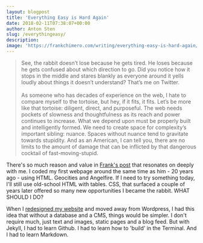 ```yaml
---
layout: blogpost
title: 'Everything Easy is Hard Again'
date: 2018-02-11T07:38:07+00:00
author: Anton Sten
slug: /everythingeasy/
description:
image: 'https://frankchimero.com/writing/everything-easy-is-hard-again/images/whoa.png'
---
```


>See, the rabbit doesn’t lose because he gets tired. He loses because he gets confused about which direction to go. Did you notice how it stops in the middle and stares blankly as everyone around it yells loudly about things it doesn’t understand? That’s me on Twitter.<br /><br />As someone who has decades of experience on the web, I hate to compare myself to the tortoise, but hey, if it fits, it fits. Let’s be more like that tortoise: diligent, direct, and purposeful. The web needs pockets of slowness and thoughtfulness as its reach and power continues to increase. What we depend upon must be properly built and intelligently formed. We need to create space for complexity’s important sibling: nuance. Spaces without nuance tend to gravitate towards stupidity. And as an American, I can tell you, there are no limits to the amount of damage that can be inflicted by that dangerous cocktail of fast-moving-stupid.

There's so much reason and value in [Frank's post](https://frankchimero.com/writing/everything-easy-is-hard-again/) that resonates on deeply with me. I coded my first webpage around the same time as him - 20 years ago - using HTML. Geocities and Angelfire. If I need to try something today, I'll still use old-school HTML with tables. CSS, that surfaced a couple of years later offered so many new opportunities I became the rabbit. WHAT SHOULD I DO?

When I [redesigned my website](/blog/redesign) and moved away from Wordpress, I had this idea that without a database and a CMS, things would be simpler. I don't require much, just text and images, static pages and a blog feed. But with Jekyll, I had to learn Github. I had to learn how to 'build' in the Terminal. And I had to learn Markdown.
